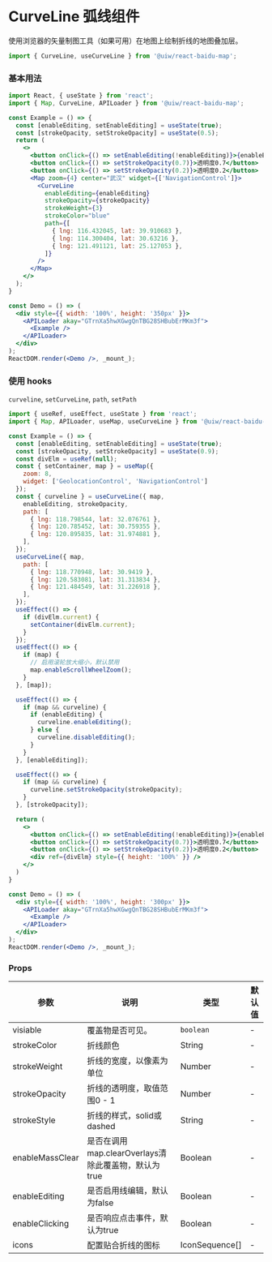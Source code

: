 CurveLine 弧线组件
===

使用浏览器的矢量制图工具（如果可用）在地图上绘制折线的地图叠加层。

```jsx
import { CurveLine, useCurveLine } from '@uiw/react-baidu-map';
```

### 基本用法

<!--DemoStart,bgWhite--> 
```jsx
import React, { useState } from 'react';
import { Map, CurveLine, APILoader } from '@uiw/react-baidu-map';

const Example = () => {
  const [enableEditing, setEnableEditing] = useState(true);
  const [strokeOpacity, setStrokeOpacity] = useState(0.5);
  return (
    <>
      <button onClick={() => setEnableEditing(!enableEditing)}>{enableEditing ? '取消编辑' : '编辑'}</button>
      <button onClick={() => setStrokeOpacity(0.7)}>透明度0.7</button>
      <button onClick={() => setStrokeOpacity(0.2)}>透明度0.2</button>
      <Map zoom={4} center="武汉" widget={['NavigationControl']}>
        <CurveLine
          enableEditing={enableEditing}
          strokeOpacity={strokeOpacity}
          strokeWeight={3}
          strokeColor="blue"
          path={[
            { lng: 116.432045, lat: 39.910683 },
            { lng: 114.300404, lat: 30.63216 },
            { lng: 121.491121, lat: 25.127053 },
          ]}
        />
      </Map>
    </>
  );
}

const Demo = () => (
  <div style={{ width: '100%', height: '350px' }}>
    <APILoader akay="GTrnXa5hwXGwgQnTBG28SHBubErMKm3f">
      <Example />
    </APILoader>
  </div>
);
ReactDOM.render(<Demo />, _mount_);
```
<!--End-->

### 使用 hooks

`curveline`, `setCurveLine`, `path`, `setPath`

<!--DemoStart,bgWhite--> 
```jsx
import { useRef, useEffect, useState } from 'react';
import { Map, APILoader, useMap, useCurveLine } from '@uiw/react-baidu-map';

const Example = () => {
  const [enableEditing, setEnableEditing] = useState(true);
  const [strokeOpacity, setStrokeOpacity] = useState(0.9);
  const divElm = useRef(null);
  const { setContainer, map } = useMap({
    zoom: 8,
    widget: ['GeolocationControl', 'NavigationControl']
  });
  const { curveline } = useCurveLine({ map,
    enableEditing, strokeOpacity,
    path: [
      { lng: 118.798544, lat: 32.076761 },
      { lng: 120.785452, lat: 30.759355 },
      { lng: 120.895835, lat: 31.974881 },
    ],
  });
  useCurveLine({ map,
    path: [
      { lng: 118.770948, lat: 30.9419 },
      { lng: 120.583081, lat: 31.313834 },
      { lng: 121.484549, lat: 31.226918 },
    ],
  });
  useEffect(() => {
    if (divElm.current) {
      setContainer(divElm.current);
    }
  });
  useEffect(() => {
    if (map) {
      // 启用滚轮放大缩小，默认禁用
      map.enableScrollWheelZoom();
    }
  }, [map]);

  useEffect(() => {
    if (map && curveline) {
      if (enableEditing) {
        curveline.enableEditing();
      } else {
        curveline.disableEditing();
      }
    }
  }, [enableEditing]);

  useEffect(() => {
    if (map && curveline) {
      curveline.setStrokeOpacity(strokeOpacity);
    }
  }, [strokeOpacity]);

  return (
    <>
      <button onClick={() => setEnableEditing(!enableEditing)}>{enableEditing ? '取消编辑' : '编辑'}</button>
      <button onClick={() => setStrokeOpacity(0.7)}>透明度0.7</button>
      <button onClick={() => setStrokeOpacity(0.2)}>透明度0.2</button>
      <div ref={divElm} style={{ height: '100%' }} />
    </>
  )
}

const Demo = () => (
  <div style={{ width: '100%', height: '300px' }}>
    <APILoader akay="GTrnXa5hwXGwgQnTBG28SHBubErMKm3f">
      <Example />
    </APILoader>
  </div>
);
ReactDOM.render(<Demo />, _mount_);
```
<!--End-->

### Props

| 参数 | 说明 | 类型 | 默认值 |
| ----- | ----- | ----- | ----- |
| visiable | 覆盖物是否可见。 | `boolean` | - |
| strokeColor |  折线颜色 | String | - |
| strokeWeight |  折线的宽度，以像素为单位 | Number | - |
| strokeOpacity |  折线的透明度，取值范围0 - 1 | Number | - |
| strokeStyle |  折线的样式，solid或dashed | String | - |
| enableMassClear |  是否在调用map.clearOverlays清除此覆盖物，默认为true | Boolean | - |
| enableEditing |  是否启用线编辑，默认为false | Boolean | - |
| enableClicking |  是否响应点击事件，默认为true | Boolean | - |
| icons | 配置贴合折线的图标 | IconSequence[] | - |
